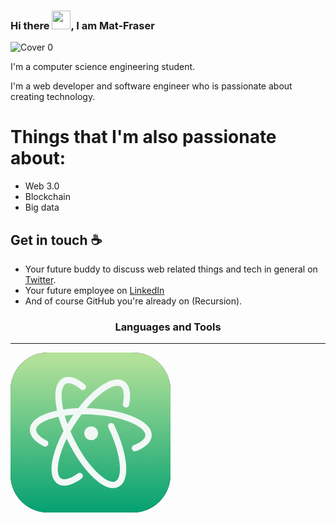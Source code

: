 ### Hi there <img src="https://raw.githubusercontent.com/MartinHeinz/MartinHeinz/master/wave.gif" width="30px">, I am Mat-Fraser


![Cover 0](https://user-images.githubusercontent.com/86045021/188324363-c50c5ff1-41e7-4cc4-811d-a4d0235a2f46.png)

I'm a computer science engineering student. 

I'm a web developer and software engineer who is passionate about creating technology.

# Things that I'm also passionate about:
- Web 3.0
- Blockchain
- Big data

## Get in touch :coffee:

- Your future buddy to discuss web related things and tech in general on [Twitter](https://twitter.com/).
- Your future employee on [LinkedIn](https://www.linkedin.com/in/)
- And of course GitHub you're already on (Recursion).

<h3 align="center">Languages and Tools </h3>
<hr>

<svg width="256" height="256" viewBox="0 0 256 256" fill="none" xmlns="http://www.w3.org/2000/svg">
<rect width="256" height="256" rx="60" fill="#242938"/>
<rect width="256" height="256" rx="60" fill="url(#paint0_linear_403_33)"/>
<path d="M95.9038 106.851C94.2796 109.357 92.7078 111.872 91.1927 114.392C89.535 109.828 88.0795 105.333 86.8392 100.949C91.2465 100.317 95.9314 99.8196 100.869 99.4736C99.1929 101.879 97.5352 104.337 95.9038 106.851ZM217.771 115.683C212.888 110.997 205.907 106.702 197.024 102.918C179.388 95.408 155.766 90.5413 130.507 89.2167C127.461 89.0567 124.488 88.9477 121.611 88.8895C140.895 65.8717 159.52 53.6244 170.366 53.2125C172.663 53.1246 174.591 53.579 176.102 54.5608C181.178 57.8599 182.587 68.0926 179.869 81.9333C179.334 84.6655 181.114 87.3152 183.845 87.8513C186.578 88.3864 189.228 86.6081 189.764 83.8756C194.435 60.0821 187.9 50.204 181.597 46.1066C178.308 43.9682 174.398 42.9692 169.983 43.1369C153.3 43.7709 129.923 61.5606 108.592 88.9869C100.147 89.2777 92.0055 90.0062 84.3894 91.1447C83.5535 87.2624 82.9076 83.5002 82.4699 79.894C80.5568 64.127 82.9033 52.9352 88.7455 49.9552C89.6848 49.4767 90.7099 49.2012 91.8819 49.1133C97.1019 48.7205 104.468 52.2286 112.609 58.9898C114.751 60.7684 117.93 60.4744 119.71 58.3322C121.488 56.1902 121.194 53.0118 119.051 51.2332C108.595 42.5492 99.2001 38.4521 91.1272 39.0587C88.6306 39.246 86.289 39.8903 84.1652 40.9731C78.738 43.7409 75.0291 49.0408 73.1416 56.7256C71.525 63.3063 71.2958 71.5101 72.4607 81.1083C72.9212 84.9041 73.5947 88.8546 74.4628 92.9216C68.5083 94.1764 62.9896 95.7061 58.0429 97.4931C36.4011 105.31 31.4048 115.615 31.0243 122.884C30.6606 129.827 34.2145 140.159 53.2092 149.954C55.6838 151.231 58.7245 150.258 60.0006 147.784C61.2768 145.31 60.3052 142.269 57.8305 140.993C46.9037 135.358 40.8032 128.95 41.0933 123.41C41.502 115.606 54.5828 107.347 76.8646 102.693C78.9286 110.146 81.5796 117.889 84.7585 125.74C76.75 140.772 70.9066 155.588 67.8768 168.768C65.7113 178.184 65.0785 186.36 65.9955 193.069C67.0667 200.904 70.2005 206.56 75.3087 209.881C77.9135 211.574 81.4241 212.898 86.0353 212.898C92.7209 212.897 101.721 210.112 113.617 201.627C115.884 200.01 116.412 196.862 114.795 194.595C113.178 192.328 110.03 191.802 107.763 193.418C96.0361 201.782 85.9576 204.776 80.8036 201.427C75.3071 197.855 74.148 186.49 77.7031 171.026C80.0604 160.773 84.267 149.409 89.9713 137.695C91.2101 140.347 92.5028 142.999 93.8507 145.647C105.332 168.201 119.387 187.823 133.427 200.9C140.498 207.485 147.261 212.122 153.526 214.681C157.329 216.234 160.9 217.01 164.214 217.01C167.282 217.01 170.132 216.344 172.74 215.014C177.975 212.344 181.616 207.309 183.56 200.049C185.226 193.83 185.6 186.074 184.674 176.993C182.85 159.139 176.103 137.365 165.676 115.679C164.471 113.171 161.458 112.115 158.949 113.321C156.439 114.527 155.383 117.54 156.59 120.048C166.524 140.709 172.935 161.296 174.642 178.017C176.144 192.723 173.72 203.197 168.16 206.032C162.321 209.009 151.907 204.333 140.299 193.522C127.1 181.229 113.796 162.601 102.835 141.074C100.33 136.151 98.0223 131.218 95.9212 126.324C98.5284 121.662 101.348 116.986 104.362 112.339C107.437 107.602 110.549 103.136 113.669 98.9472C114.497 98.937 115.33 98.9283 116.169 98.9254C120.499 98.9108 125.139 99.0315 129.979 99.286C154.088 100.551 176.496 105.136 193.074 112.195C207.655 118.405 216.155 126.025 215.812 132.577C215.521 138.14 208.762 143.89 197.267 148.354C194.672 149.362 193.383 152.283 194.391 154.879C195.166 156.874 197.072 158.097 199.094 158.097C199.7 158.097 200.316 157.986 200.915 157.753C220.89 149.998 225.517 140.068 225.882 133.104C226.2 127.018 223.472 121.156 217.771 115.683Z" fill="#F2F8F6"/>
<path d="M118.049 129.344C118.049 135.433 122.981 140.369 129.063 140.369C135.148 140.369 140.079 135.433 140.079 129.344C140.079 123.255 135.148 118.318 129.063 118.318C122.981 118.318 118.049 123.255 118.049 129.344Z" fill="#F1F8F3"/>
<defs>
<linearGradient id="paint0_linear_403_33" x1="128" y1="10.1404" x2="128" y2="256" gradientUnits="userSpaceOnUse">
<stop stop-color="#B2E198"/>
<stop offset="1" stop-color="#04A171"/>
</linearGradient>
</defs>
</svg>

